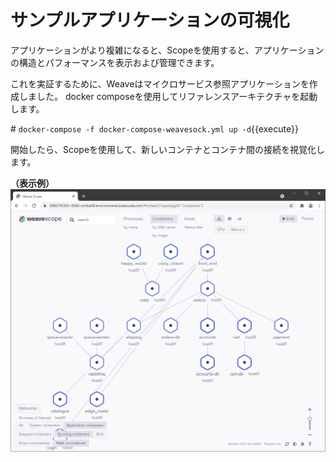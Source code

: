 # サンプルアプリケーションの可視化  
アプリケーションがより複雑になると、Scopeを使用すると、アプリケーションの構造とパフォーマンスを表示および管理できます。  

これを実証するために、Weaveはマイクロサービス参照アプリケーションを作成しました。 docker composeを使用してリファレンスアーキテクチャを起動します。  

\# `docker-compose -f docker-compose-weavesock.yml up -d`{{execute}}

開始したら、Scopeを使用して、新しいコンテナとコンテナ間の接続を視覚化します。  

**（表示例）**  
![Scope demo](./assets/Step15.png)   